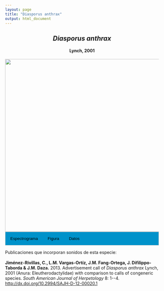 ```yaml
---
layout: page
title: "Diasporus anthrax"
output: html_document
---
```


<style>
/* Simplified CSS for tabs */
.tab {
  overflow: hidden;
  border: 1px solid #ccc;
  background-color: #0092ca;
}
.tab button {
  background-color: inherit;
  float: left;
  border: none;
  cursor: pointer;
  padding: 14px 16px;
  transition: background-color 0.3s;
}
.tab button:hover {
  background-color: #ddd;
}
.tab button.active {
  background-color: #ccc;
}
.tabcontent {
  display: none;
  padding: 6px 12px;
  border: 1px solid #ccc;
  border-top: none;
}
.audio-container {
  margin-bottom: 10px;
}
body h1 {
  display: none;
}
</style>

<script>
function openTab(evt, tabName) {
  document.querySelectorAll('.tabcontent').forEach(tab => tab.style.display = "none");
  document.querySelectorAll('.tablinks').forEach(link => link.classList.remove('active'));
  document.getElementById(tabName).style.display = "block";
  evt.currentTarget.classList.add('active');
}
</script>

<!-- Species presentation -->
<div style="text-align: center;">
  <h2><i>Diasporus anthrax</i></h2>
  <h4>Lynch, 2001</h4>
  <img src="{{ site.baseurl }}/images/especie_Diasporus_anthrax.png" style="width:15cm;">
</div>

<!-- Tabs section -->
<div class="tab">
  <button class="tablinks" onclick="openTab(event, 'EspectroLefr')">Espectrograma</button>
  <button class="tablinks" onclick="openTab(event, 'figLefr')">Figura</button>
  <button class="tablinks" onclick="openTab(event, 'tabLefr')">Datos</button>
</div>

<!-- Seccion Espectrograma -->
<div id="EspectroLefr" class="tabcontent" style="text-align: center;">
  <video width="100%" height="auto" controls>
    <source src="{{ site.baseurl }}/Espectrograms/dyna_Diasporus_anthrax.mp4" type="video/mp4">
    Tu navegador no soporta el elemento de video.
  </video>
</div>

<!-- Seccion Figura -->
<div id="figLefr" class="tabcontent" style="text-align: center;">
  <img src="{{ site.baseurl }}/images/spec_Diasporus_anthrax.png" style="width:15cm;">
</div>

<!-- Seccion Datos -->
<div id="tabLefr" class="tabcontent">
  <p>Figshare <a href="https://doi.org/10.6084/m9.figshare.27985289">https://doi.org/10.6084/m9.figshare.27985289</a>.</p>
</div>

Publicaciones que incorporan sonidos de esta especie:
<br><br>
<strong>Jiménez-Rivillas, C., L.M. Vargas-Ortíz, J.M. Fang-Ortega, J. Difilippo-Taborda & J.M. Daza.</strong> 2013. Advertisement call of <i>Diasporus anthrax</i> Lynch, 2001 (Anura: Eleutherodactylidae) with comparison to calls of congeneric species. <i>South American Journal of Herpetology</i> 8: 1--4. <a href="http://dx.doi.org/10.2994/SAJH-D-12-00020.1 ">http://dx.doi.org/10.2994/SAJH-D-12-00020.1</a>
